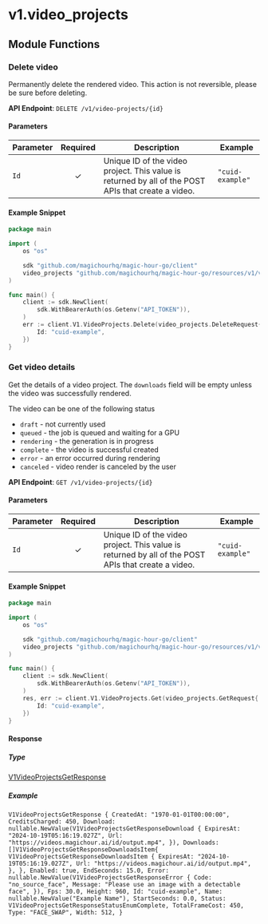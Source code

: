# v1.video_projects

## Module Functions
### Delete video <a name="delete"></a>

Permanently delete the rendered video. This action is not reversible, please be sure before deleting.

**API Endpoint**: `DELETE /v1/video-projects/{id}`

#### Parameters

| Parameter | Required | Description | Example |
|-----------|:--------:|-------------|--------|
| `Id` | ✓ | Unique ID of the video project. This value is returned by all of the POST APIs that create a video. | `"cuid-example"` |

#### Example Snippet

```go
package main

import (
	os "os"

	sdk "github.com/magichourhq/magic-hour-go/client"
	video_projects "github.com/magichourhq/magic-hour-go/resources/v1/video_projects"
)

func main() {
	client := sdk.NewClient(
		sdk.WithBearerAuth(os.Getenv("API_TOKEN")),
	)
	err := client.V1.VideoProjects.Delete(video_projects.DeleteRequest{
		Id: "cuid-example",
	})
}

```

### Get video details <a name="get"></a>

Get the details of a video project. The `downloads` field will be empty unless the video was successfully rendered.

The video can be one of the following status
- `draft` - not currently used
- `queued` - the job is queued and waiting for a GPU
- `rendering` - the generation is in progress
- `complete` - the video is successful created
- `error` - an error occurred during rendering
- `canceled` - video render is canceled by the user


**API Endpoint**: `GET /v1/video-projects/{id}`

#### Parameters

| Parameter | Required | Description | Example |
|-----------|:--------:|-------------|--------|
| `Id` | ✓ | Unique ID of the video project. This value is returned by all of the POST APIs that create a video. | `"cuid-example"` |

#### Example Snippet

```go
package main

import (
	os "os"

	sdk "github.com/magichourhq/magic-hour-go/client"
	video_projects "github.com/magichourhq/magic-hour-go/resources/v1/video_projects"
)

func main() {
	client := sdk.NewClient(
		sdk.WithBearerAuth(os.Getenv("API_TOKEN")),
	)
	res, err := client.V1.VideoProjects.Get(video_projects.GetRequest{
		Id: "cuid-example",
	})
}

```

#### Response

##### Type
[V1VideoProjectsGetResponse](/types/v1_video_projects_get_response.go)

##### Example
`V1VideoProjectsGetResponse {
CreatedAt: "1970-01-01T00:00:00",
CreditsCharged: 450,
Download: nullable.NewValue(V1VideoProjectsGetResponseDownload {
ExpiresAt: "2024-10-19T05:16:19.027Z",
Url: "https://videos.magichour.ai/id/output.mp4",
}),
Downloads: []V1VideoProjectsGetResponseDownloadsItem{
V1VideoProjectsGetResponseDownloadsItem {
ExpiresAt: "2024-10-19T05:16:19.027Z",
Url: "https://videos.magichour.ai/id/output.mp4",
},
},
Enabled: true,
EndSeconds: 15.0,
Error: nullable.NewValue(V1VideoProjectsGetResponseError {
Code: "no_source_face",
Message: "Please use an image with a detectable face",
}),
Fps: 30.0,
Height: 960,
Id: "cuid-example",
Name: nullable.NewValue("Example Name"),
StartSeconds: 0.0,
Status: V1VideoProjectsGetResponseStatusEnumComplete,
TotalFrameCost: 450,
Type: "FACE_SWAP",
Width: 512,
}`
<!-- CUSTOM DOCS START -->

<!-- CUSTOM DOCS END -->

